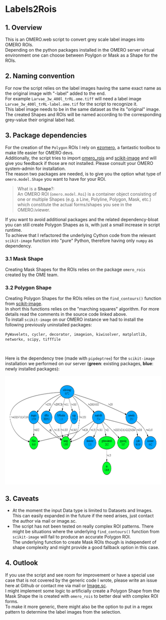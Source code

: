 # Labels2Rois
## 1. Overview
This is an OMERO.web script to convert grey scale label images into OMERO ROIs.<br>
Depending on the python packages installed in the OMERO server virtual environment one can choose between Poylgon or Mask as
a Shape for the ROIs.<br>


## 2. Naming convention
For now the script relies on the label images having the same exact name as the original image with "-label" added to the end.<br>
For example `Larvae_3w_400l_trRL.ome.tiff` will need a label image `Larvae_3w_400l_trRL-label.ome.tif` for the script to recognize it.<br>
This label image needs to be in the same dataset as the its "original" image.<br>
The created Shapes and ROIs will be named according to the corresponding grey-value their original label had.


## 3. Package dependencies
For the creation of the `Polygon` ROIs I rely on [ezomero](https://github.com/TheJacksonLaboratory/ezomero), a fantastic toolbox to make life easier for OMERO devs.<br>
Additionally, the script tries to import [omero_rois](https://github.com/ome/omero-rois/) and [scikit-image](https://github.com/scikit-image/scikit-image) and will give you feedback if those are not installed. Please consult your OMERO system-admin for installation.<br>
The reason two packages are needed, is to give you the option what type of ``omero.model.Shape`` you want to have for your ROI.<br>
>What is a **Shape**?:<br>
An OMERO ROI (`omero.model.Roi`) is a container object consisting of one or multiple Shapes (e.g. a Line, Polyline, Polygon, Mask, etc.) which constitute the actual forms/shapes you see in the OMERO.iviewer.

If you want to avoid additional packages and the related dependency-bloat you can still create Polygon Shapes as is, with just a small increase in script runtime.<br>
To achieve that I refactored the underlying Cython code from the relevant `scikit-image` function into "pure" Python, therefore having only `numpy` as dependency.


### 3.1 Mask Shape
Creating Mask Shapes for the ROIs relies on the package `omero_rois` created by the OME team.

### 3.2 Polygon Shape
Creating Polygon Shapes for the ROIs relies on the `find_contours()` function from [scikit-image](https://github.com/scikit-image/scikit-image/blob/main/skimage/measure/_find_contours.py).<br>
In short this functions relies on the "marching squares" algorithm. For more details read the comments in the source code linked above.<br>
To install `scikit-image` on our OMERO instance we had to install the following previously uninstalled packages:
```
PyWavelets, cycler, decorator, imageion, kiwisolver, matplotlib, networkx, scipy, tifffile
```

<br>

Here is the dependency tree (made with `pipdeptree`) for the `scikit-image` installation we performed on our server (**green**: existing packages, **blue**: newly installed packages):

<img src="dependencies_for_scikit-image.svg" height="350">

## 3. Caveats
- At the moment the input Data type is limited to Datasets and Images.<br>
This can easily expanded in the future if the need arises, just contact the author via mail or image.sc.<br>
- The script has not been tested on really complex ROI patterns. There might be situations where the underlying `find_contours()` function from `scikit-image` will fail to produce an accurate Polygon ROI.<br>
The underlying function to create Mask ROIs though is independent of shape complexity and might provide a good fallback option in this case.

## 4. Outlook
If you use the script and see room for improvement or have a special use case that is not covered by the generic code I wrote, please write an issue here at Github or contact me via mail or [Image.sc](https://forum.image.sc/).<br>
I might implement some logic to artificially create a Polygon Shape from the Mask Shape the is created with `omero_rois` to better deal with complex ROI forms.<br>
To make it more generic, there might also be the option to put in a regex pattern to determine the label images from the selection.

